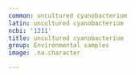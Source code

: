 ```yaml
---
common: uncultured cyanobacterium
latin: uncultured cyanobacterium
ncbi: '1211'
title: uncultured cyanobacterium
group: Environmental samples
image: .na.character

---
```

